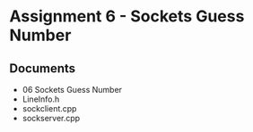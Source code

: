 # Assignment 6 - Sockets Guess Number

## Documents
- 06 Sockets Guess Number
- LineInfo.h
- sockclient.cpp
- sockserver.cpp
